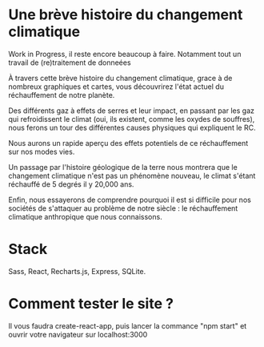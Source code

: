 # Une brève histoire du changement climatique
Work in Progress, il reste encore beaucoup à faire.
Notamment tout un travail de (re)traitement de donneées

À travers cette brève histoire du changement climatique,
grace à de nombreux graphiques et cartes, vous découvrirez
l'état actuel du réchauffement de notre planète.

Des différents gaz à effets de serres et leur impact, en passant
par les gaz qui refroidissent le climat (oui, ils existent,
comme les oxydes de souffres), nous ferons un tour des différentes
causes physiques qui expliquent le RC.

Nous aurons un rapide aperçu des effets potentiels
de ce réchauffement sur nos modes vies.

Un passage par l'histoire géologique de la terre nous montrera
que le changement climatique n'est pas un phénomène nouveau,
le climat s'étant réchauffé de 5 degrés il y 20,000 ans.

Enfin, nous essayerons de comprendre pourquoi il est si difficile
pour nos sociétés de s'attaquer au problème de notre siècle :
le réchauffement climatique anthropique que nous connaissons.

# Stack
Sass, React, Recharts.js, Express, SQLite.

# Comment tester le site ?
Il vous faudra create-react-app, puis lancer la commance "npm start"
et ouvrir votre navigateur sur localhost:3000

